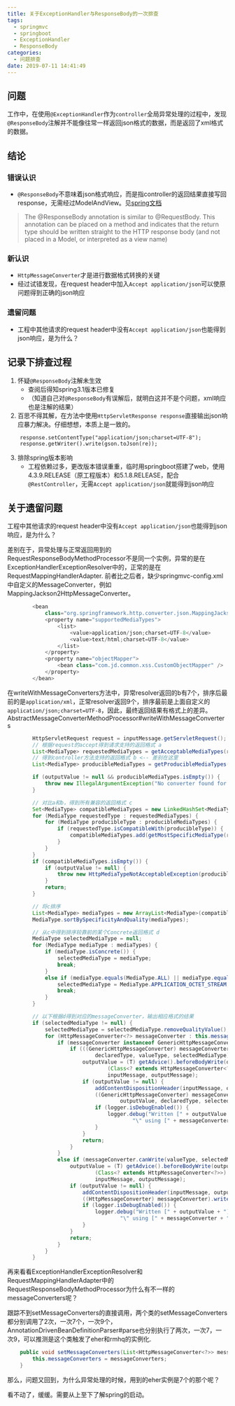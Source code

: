 ```yaml
---
title: 关于ExceptionHandler与ResponseBody的一次排查
tags:
  - springmvc
  - springboot
  - ExceptionHandler
  - ResponseBody
categories:
  - 问题排查
date: 2019-07-11 14:41:49
---
```

## 问题
工作中，在使用`@ExceptionHandler`作为`controller`全局异常处理的过程中，发现`@ResponseBody`注解并不能像往常一样返回json格式的数据，而是返回了xml格式的数据。

## 结论

### 错误认识
- `@ResponseBody`不意味着json格式响应，而是指controller的返回结果直接写回response，无需经过ModelAndView。见[spring文档](https://docs.spring.io/spring/docs/5.0.0.M5/spring-framework-reference/html/mvc.html#mvc-ann-responsebody)
> The @ResponseBody annotation is similar to @RequestBody. This annotation can be placed on a method and indicates that the return type should be written straight to the HTTP response body (and not placed in a Model, or interpreted as a view name)

### 新认识
- `HttpMessageConverter`才是进行数据格式转换的关键
- 经过试错发现，在request header中加入`Accept application/json`可以使原问题得到正确的json响应


### 遗留问题
- 工程中其他请求的request header中没有`Accept application/json`也能得到json响应，是为什么？


## 记录下排查过程
1. 怀疑`@ResponseBody`注解未生效
	- 查阅后得知spring3.1版本已修复
	- （知道自己对`@ResponseBody`有误解后，就明白这并不是个问题，xml响应也是注解的结果）
2.  百思不得其解，在方法中使用`HttpServletResponse response`直接输出json响应暴力解决。仔细想想，本质上是一致的。
```
	response.setContentType("application/json;charset=UTF-8");
	response.getWriter().write(gson.toJson(re));
```
3. 排除spring版本影响
	- 工程依赖过多，更改版本错误重重，临时用springboot搭建了web，使用4.3.9.RELEASE（原工程版本）和5.1.8.RELEASE，配合`@RestController`，无需`Accept application/json`就能得到json响应




## 关于遗留问题
工程中其他请求的request header中没有`Accept application/json`也能得到json响应，是为什么？

差别在于，异常处理与正常返回用到的RequestResponseBodyMethodProcessor不是同一个实例，异常的是在ExceptionHandlerExceptionResolver中的，正常的是在RequestMappingHandlerAdapter.
前者比之后者，缺少springmvc-config.xml中自定义的MessageConverter，例如MappingJackson2HttpMessageConverter。

```java
		<bean
			class="org.springframework.http.converter.json.MappingJackson2HttpMessageConverter">
			<property name="supportedMediaTypes">
				<list>
					<value>application/json;charset=UTF-8</value>
					<value>text/html;charset=UTF-8</value>
				</list>
			</property>
			<property name="objectMapper">
				<bean class="com.jd.common.xss.CustomObjectMapper" />
			</property>
		</bean>
```
在writeWithMessageConverters方法中，异常resolver返回的b有7个，排序后最前的是`application/xml`，正常resolver返回9个，排序最前是上面自定义的`application/json;charset=UTF-8`，因此，最终返回结果有格式上的差异。
AbstractMessageConverterMethodProcessor#writeWithMessageConverters
```java
		HttpServletRequest request = inputMessage.getServletRequest();
		// 根据request的accept得到请求支持的返回格式 a
		List<MediaType> requestedMediaTypes = getAcceptableMediaTypes(request);
		// 得到controller方法支持的返回格式 b <-- 差别在这里
		List<MediaType> producibleMediaTypes = getProducibleMediaTypes(request, valueType, declaredType);

		if (outputValue != null && producibleMediaTypes.isEmpty()) {
			throw new IllegalArgumentException("No converter found for return value of type: " + valueType);
		}

		// 对比a和b，得到所有兼容的返回格式 c
		Set<MediaType> compatibleMediaTypes = new LinkedHashSet<MediaType>();
		for (MediaType requestedType : requestedMediaTypes) {
			for (MediaType producibleType : producibleMediaTypes) {
				if (requestedType.isCompatibleWith(producibleType)) {
					compatibleMediaTypes.add(getMostSpecificMediaType(requestedType, producibleType));
				}
			}
		}
		if (compatibleMediaTypes.isEmpty()) {
			if (outputValue != null) {
				throw new HttpMediaTypeNotAcceptableException(producibleMediaTypes);
			}
			return;
		}

		// 将c排序
		List<MediaType> mediaTypes = new ArrayList<MediaType>(compatibleMediaTypes);
		MediaType.sortBySpecificityAndQuality(mediaTypes);

		// 从c中得到排序较靠前的某个Concrete返回格式 d
		MediaType selectedMediaType = null;
		for (MediaType mediaType : mediaTypes) {
			if (mediaType.isConcrete()) {
				selectedMediaType = mediaType;
				break;
			}
			else if (mediaType.equals(MediaType.ALL) || mediaType.equals(MEDIA_TYPE_APPLICATION)) {
				selectedMediaType = MediaType.APPLICATION_OCTET_STREAM;
				break;
			}
		}

		// 以下根据d得到对应的messageConverter，输出相应格式的结果
		if (selectedMediaType != null) {
			selectedMediaType = selectedMediaType.removeQualityValue();
			for (HttpMessageConverter<?> messageConverter : this.messageConverters) {
				if (messageConverter instanceof GenericHttpMessageConverter) {
					if (((GenericHttpMessageConverter) messageConverter).canWrite(
							declaredType, valueType, selectedMediaType)) {
						outputValue = (T) getAdvice().beforeBodyWrite(outputValue, returnType, selectedMediaType,
								(Class<? extends HttpMessageConverter<?>>) messageConverter.getClass(),
								inputMessage, outputMessage);
						if (outputValue != null) {
							addContentDispositionHeader(inputMessage, outputMessage);
							((GenericHttpMessageConverter) messageConverter).write(
									outputValue, declaredType, selectedMediaType, outputMessage);
							if (logger.isDebugEnabled()) {
								logger.debug("Written [" + outputValue + "] as \"" + selectedMediaType +
										"\" using [" + messageConverter + "]");
							}
						}
						return;
					}
				}
				else if (messageConverter.canWrite(valueType, selectedMediaType)) {
					outputValue = (T) getAdvice().beforeBodyWrite(outputValue, returnType, selectedMediaType,
							(Class<? extends HttpMessageConverter<?>>) messageConverter.getClass(),
							inputMessage, outputMessage);
					if (outputValue != null) {
						addContentDispositionHeader(inputMessage, outputMessage);
						((HttpMessageConverter) messageConverter).write(outputValue, selectedMediaType, outputMessage);
						if (logger.isDebugEnabled()) {
							logger.debug("Written [" + outputValue + "] as \"" + selectedMediaType +
									"\" using [" + messageConverter + "]");
						}
					}
					return;
				}
			}
		}
```


再来看看ExceptionHandlerExceptionResolver和RequestMappingHandlerAdapter中的RequestResponseBodyMethodProcessor为什么有不一样的messageConverters呢？

跟踪不到setMessageConverters的直接调用，两个类的setMessageConverters都分别调用了2次，一次7个，一次9个，AnnotationDrivenBeanDefinitionParser#parse也分别执行了两次，一次7，一次9，可以推测是这个类触发了eher和rmhq的实例化.

```java
	public void setMessageConverters(List<HttpMessageConverter<?>> messageConverters) {
		this.messageConverters = messageConverters;
	}
```

那么，问题又回到，为什么异常处理的时候，用到的eher实例是7个的那个呢？

看不动了，缓缓。需要从上至下了解spring的启动。

